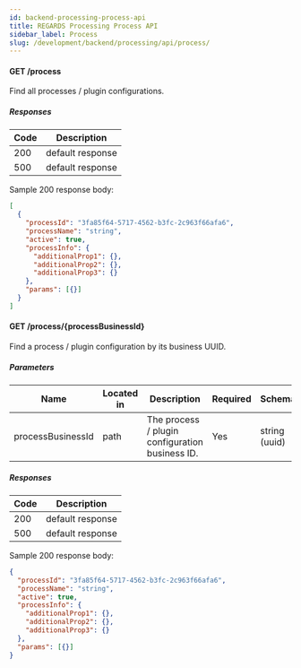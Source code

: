 ```yaml
---
id: backend-processing-process-api
title: REGARDS Processing Process API
sidebar_label: Process
slug: /development/backend/processing/api/process/
---
```


#### GET /process

Find all processes / plugin configurations.

##### Responses

| Code | Description      |
| ---- | ---------------- |
| 200  | default response |
| 500  | default response |

Sample 200 response body:

```json
[
  {
    "processId": "3fa85f64-5717-4562-b3fc-2c963f66afa6",
    "processName": "string",
    "active": true,
    "processInfo": {
      "additionalProp1": {},
      "additionalProp2": {},
      "additionalProp3": {}
    },
    "params": [{}]
  }
]
```

#### GET /process/{processBusinessId}

Find a process / plugin configuration by its business UUID.

##### Parameters

| Name              | Located in | Description                                     | Required | Schema        |
| ----------------- | ---------- | ----------------------------------------------- | -------- | ------------- |
| processBusinessId | path       | The process / plugin configuration business ID. | Yes      | string (uuid) |

##### Responses

| Code | Description      |
| ---- | ---------------- |
| 200  | default response |
| 500  | default response |

Sample 200 response body:

```json
{
  "processId": "3fa85f64-5717-4562-b3fc-2c963f66afa6",
  "processName": "string",
  "active": true,
  "processInfo": {
    "additionalProp1": {},
    "additionalProp2": {},
    "additionalProp3": {}
  },
  "params": [{}]
}
```
